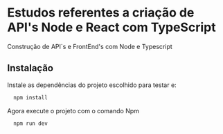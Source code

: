 # Estudos referentes a criação de API's Node e React com TypeScript

Construção de API`s e FrontEnd's com Node e Typescript

## Instalação

Instale as dependências do projeto escolhido para testar e:

```bash
  npm install
```

Agora execute o projeto com o comando Npm

```bash
  npm run dev
```
